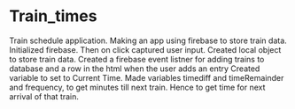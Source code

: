 # Train_times

Train schedule application. Making an app using firebase to store train data. Initialized firebase. Then on click captured user input. Created local object to store train data. Created a firebase event listner for adding trains to database and a row in the html when the user adds an entry Created variable to set to Current Time. Made variables timediff and timeRemainder and frequency, to get minutes till next train. Hence to get time for next arrival of that train.